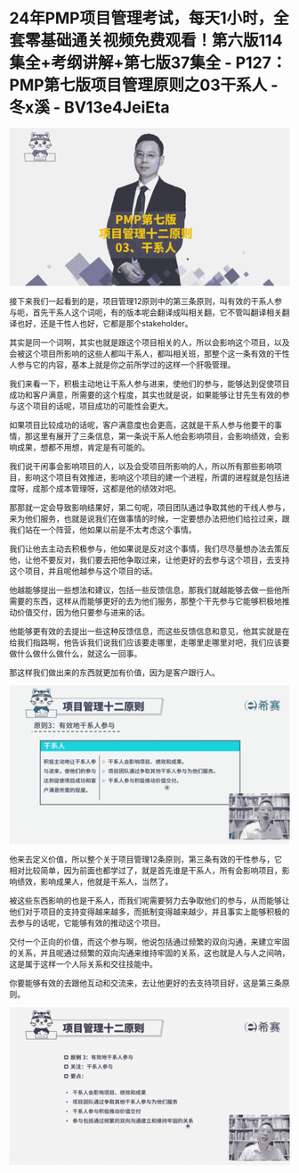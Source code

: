 # 24年PMP项目管理考试，每天1小时，全套零基础通关视频免费观看！第六版114集全+考纲讲解+第七版37集全 - P127：PMP第七版项目管理原则之03干系人 - 冬x溪 - BV13e4JeiEta

![](img/b97596bbbac5db4766baf4e6a5fb7605_0.png)

接下来我们一起看到的是，项目管理12原则中的第三条原则，叫有效的干系人参与呃，首先干系人这个词呃，有的版本呢会翻译成叫相关翻，它不管叫翻译相关翻译也好，还是干性人也好，它都是那个stakeholder。

其实是同一个词啊，其实也就是跟这个项目相关的人，所以会影响这个项目，以及会被这个项目所影响的这些人都叫干系人，都叫相关班，那整个这一条有效的干性人参与它的内容，基本上就是你之前所学过的这样一个肝吸管理。

我们来看一下，积极主动地让干系人参与进来，使他们的参与，能够达到促使项目成功和客户满意，所需要的这个程度，其实也就是说，如果能够让甘先生有效的参与这个项目的话呢，项目成功的可能性会更大。

如果项目比较成功的话呢，客户满意度也会更高，这就是干系人参与他要干的事情，那这里有展开了三条信息，第一条说干系人他会影响项目，会影响绩效，会影响成果，想都不用想，肯定是有可能的。

我们说干闲事会影响项目的人，以及会受项目所影响的人，所以所有那些影响项目，影响这个项目有效推进，影响这个项目的建一个进程，所谓的进程就是包括进度呀，成那个成本管理呀，这都是他的绩效对吧。

那那就一定会导致影响结果好，第二句呢，项目团队通过争取其他的干线人参与，来为他们服务，也就是说我们在做事情的时候，一定要想办法把他们给拉过来，跟我们站在一个阵营，他如果以前是不太考虑这个事情。

我们让他去主动去积极参与，他如果说是反对这个事情，我们尽尽量想办法去策反他，让他不要反对，我们要去把他争取过来，让他更好的去参与这个项目，去支持这个项目，并且呢他越参与这个项目的话。

他越能够提出一些想法和建议，包括一些反馈信息，那我们就越能够去做一些他所需要的东西，这样从而能够更好的去为他们服务，那整个干先参与它能够积极地推动价值交付，因为他只要参与进来的话。

他能够更有效的去提出一些这种反馈信息，而这些反馈信息和意见，他其实就是在给我们指路啊，他告诉我们说我们应该要走哪里，走哪里走哪里对吧，我们应该要做什么做什么做什么，就这么一回事。

那这样我们做出来的东西就更加有价值，因为是客户跟行人。

![](img/b97596bbbac5db4766baf4e6a5fb7605_2.png)

他来去定义价值，所以整个关于项目管理12条原则，第三条有效的干性参与，它相对比较简单，因为前面也都学过了，就是首先谁是干系人，所有会影响项目，影响绩效，影响成果人，他就是干系人，当然了。

被这些东西影响的也是干系人，而我们呢需要努力去争取他们的参与，从而能够让他们对于项目的支持变得越来越多，而抵制变得越来越少，并且事实上能够积极的去参与的话呢，它能够有效的推动这个项目。

交付一个正向的价值，而这个参与啊，他说包括通过频繁的双向沟通，来建立牢固的关系，并且呢通过频繁的双向沟通来维持牢固的关系，这也就是人与人之间呐，这是属于这样一个人际关系和交往技能中。

你要能够有效的去跟他互动和交流来，去让他更好的去支持项目好，这是第三条原则。

![](img/b97596bbbac5db4766baf4e6a5fb7605_4.png)